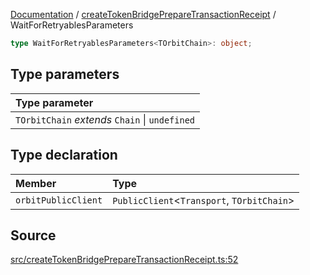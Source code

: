 [Documentation](../../README.md) / [createTokenBridgePrepareTransactionReceipt](../README.md) / WaitForRetryablesParameters

```ts
type WaitForRetryablesParameters<TOrbitChain>: object;
```

## Type parameters

| Type parameter                                 |
| :--------------------------------------------- |
| `TOrbitChain` _extends_ `Chain` \| `undefined` |

## Type declaration

| Member              | Type                                         |
| :------------------ | :------------------------------------------- |
| `orbitPublicClient` | `PublicClient`\<`Transport`, `TOrbitChain`\> |

## Source

[src/createTokenBridgePrepareTransactionReceipt.ts:52](https://github.com/anegg0/arbitrum-orbit-sdk/blob/8d986d322aefb470a79fa3dc36918f72097df8c1/src/createTokenBridgePrepareTransactionReceipt.ts#L52)
